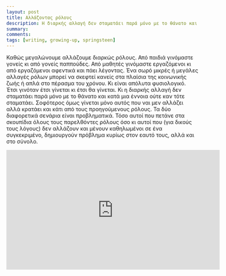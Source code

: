 ```yaml
---
layout: post
title: Αλλάζοντας ρόλους
description: Η διαρκής αλλαγή δεν σταματάει παρά μόνο με το θάνατο και κατά μια έννοια ούτε καν τότε σταματάει.
summary: 
comments: 
tags: [writing, growing-up, springsteen]
---
```


Καθώς μεγαλώνουμε αλλάζουμε διαρκώς ρόλους. Από παιδιά γινόμαστε γονείς κι από γονείς παππούδες. Από μαθητές γινόμαστε εργαζόμενοι κι από εργαζόμενοι αφεντικά και πάει λέγοντας. Ένα σωρό μικρές ή μεγάλες αλλαγές ρόλων μπορεί να σκεφτεί κανείς στα πλαίσια της κοινωνικής ζωής ή απλά στο πέρασμα του χρόνου. Κι είναι απόλυτα φυσιολογικό. Έτσι γινόταν έτσι γίνεται κι έτσι θα γίνεται. Κι η διαρκής αλλαγή δεν σταματάει παρά μόνο με το θάνατο και κατά μια έννοια ούτε καν τότε σταματάει. Σοφότερος όμως γίνεται μόνο αυτός που ναι μεν αλλάζει αλλά κρατάει και κάτι από τους προηγούμενους ρόλους. Τα δύο διαφορετικά σενάρια είναι προβληματικά. Τόσο αυτοί που πετάνε στα σκουπίδια όλους τους παρελθόντες ρόλους όσο κι αυτοί που (για δικούς τους λόγους) δεν αλλάζουν και μένουν καθηλωμένοι σε ένα συγκεκριμένο, δημιουργούν πρόβλημα κυρίως στον εαυτό τους, αλλά και στο σύνολο.

<div class="youtube-embed-container">
	<iframe width="560" height="315" src="https://www.youtube.com/embed/myzqv3hTYNs" title="YouTube video player" frameborder="0" allow="accelerometer; autoplay; clipboard-write; encrypted-media; gyroscope; picture-in-picture" allowfullscreen></iframe>
</div>